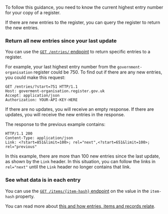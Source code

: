 To follow this guidance, you need to know the current highest entry number for your copy of a register. 

If there are new entries to the register, you can query the register to return the new entries.

### Return all new entries since your last update

You can use the [`GET /entries/` endpoint](/api_reference/#getentries) to return specific entries to a register. 

For example, your last highest entry number from the `government-organisation` register could be 750. To find out if there are any new entries, you could make this request:

```http
GET /entries/?start=751 HTTP/1.1
Host: goverment-organisation.register.gov.uk
Accept: application/json
Authorization: YOUR-API-KEY-HERE
```

If there are no updates, you will receive an empty response. If there are updates, you will receive the new entries in the response.

The response to the previous example contains:

```http
HTTP/1.1 200
Content-Type: application/json
Link: <?start=851&limit=100>; rel="next",<?start=651&limit=100>; rel="previous"
```

In this example, there are more than 100 new entries since the last update, as shown by the `Link` header. In this situation, you can follow the links in `rel="next"` until the `Link` header no longer contains that link. 

### See what data is in each entry 

You can use the [`GET /items/{item-hash}` endpoint](/api_reference/#items) on the value in
the `item-hash` property. 

You can read more about [this and how entries, items and records relate](/the_components_of_a_register/how-entries-items-and-records-relate).


